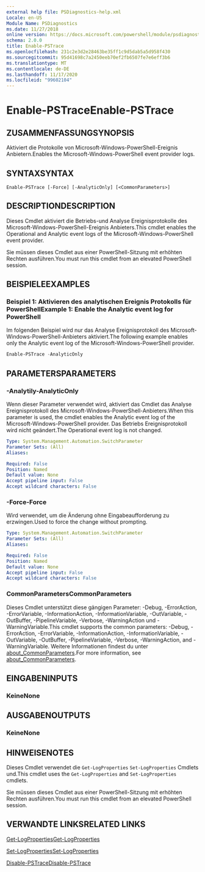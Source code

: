 ```yaml
---
external help file: PSDiagnostics-help.xml
Locale: en-US
Module Name: PSDiagnostics
ms.date: 11/27/2018
online version: https://docs.microsoft.com/powershell/module/psdiagnostics/enable-pstrace?view=powershell-7.2&WT.mc_id=ps-gethelp
schema: 2.0.0
title: Enable-PSTrace
ms.openlocfilehash: 231c2e3d2e28463be35ff1c9d5dab5a5d958f430
ms.sourcegitcommit: 95d41698c7a2450eeb70ef2fb6507fe7e6eff3b6
ms.translationtype: MT
ms.contentlocale: de-DE
ms.lasthandoff: 11/17/2020
ms.locfileid: "99602104"
---
```

# <span data-ttu-id="c3c0b-102">Enable-PSTrace</span><span class="sxs-lookup"><span data-stu-id="c3c0b-102">Enable-PSTrace</span></span>

## <span data-ttu-id="c3c0b-103">ZUSAMMENFASSUNG</span><span class="sxs-lookup"><span data-stu-id="c3c0b-103">SYNOPSIS</span></span>
<span data-ttu-id="c3c0b-104">Aktiviert die Protokolle von Microsoft-Windows-PowerShell-Ereignis Anbietern.</span><span class="sxs-lookup"><span data-stu-id="c3c0b-104">Enables the Microsoft-Windows-PowerShell event provider logs.</span></span>

## <span data-ttu-id="c3c0b-105">SYNTAX</span><span class="sxs-lookup"><span data-stu-id="c3c0b-105">SYNTAX</span></span>

```
Enable-PSTrace [-Force] [-AnalyticOnly] [<CommonParameters>]
```

## <span data-ttu-id="c3c0b-106">DESCRIPTION</span><span class="sxs-lookup"><span data-stu-id="c3c0b-106">DESCRIPTION</span></span>

<span data-ttu-id="c3c0b-107">Dieses Cmdlet aktiviert die Betriebs-und Analyse Ereignisprotokolle des Microsoft-Windows-PowerShell-Ereignis Anbieters.</span><span class="sxs-lookup"><span data-stu-id="c3c0b-107">This cmdlet enables the Operational and Analytic event logs of the Microsoft-Windows-PowerShell event provider.</span></span>

<span data-ttu-id="c3c0b-108">Sie müssen dieses Cmdlet aus einer PowerShell-Sitzung mit erhöhten Rechten ausführen.</span><span class="sxs-lookup"><span data-stu-id="c3c0b-108">You must run this cmdlet from an elevated PowerShell session.</span></span>

## <span data-ttu-id="c3c0b-109">BEISPIELE</span><span class="sxs-lookup"><span data-stu-id="c3c0b-109">EXAMPLES</span></span>

### <span data-ttu-id="c3c0b-110">Beispiel 1: Aktivieren des analytischen Ereignis Protokolls für PowerShell</span><span class="sxs-lookup"><span data-stu-id="c3c0b-110">Example 1: Enable the Analytic event log for PowerShell</span></span>

<span data-ttu-id="c3c0b-111">Im folgenden Beispiel wird nur das Analyse Ereignisprotokoll des Microsoft-Windows-PowerShell-Anbieters aktiviert.</span><span class="sxs-lookup"><span data-stu-id="c3c0b-111">The following example enables only the Analytic event log of the Microsoft-Windows-PowerShell provider.</span></span>

```powershell
Enable-PSTrace -AnalyticOnly
```

## <span data-ttu-id="c3c0b-112">PARAMETERS</span><span class="sxs-lookup"><span data-stu-id="c3c0b-112">PARAMETERS</span></span>

### <span data-ttu-id="c3c0b-113">-Analytily</span><span class="sxs-lookup"><span data-stu-id="c3c0b-113">-AnalyticOnly</span></span>

<span data-ttu-id="c3c0b-114">Wenn dieser Parameter verwendet wird, aktiviert das Cmdlet das Analyse Ereignisprotokoll des Microsoft-Windows-PowerShell-Anbieters.</span><span class="sxs-lookup"><span data-stu-id="c3c0b-114">When this parameter is used, the cmdlet enables the Analytic event log of the Microsoft-Windows-PowerShell provider.</span></span> <span data-ttu-id="c3c0b-115">Das Betriebs Ereignisprotokoll wird nicht geändert.</span><span class="sxs-lookup"><span data-stu-id="c3c0b-115">The Operational event log is not changed.</span></span>

```yaml
Type: System.Management.Automation.SwitchParameter
Parameter Sets: (All)
Aliases:

Required: False
Position: Named
Default value: None
Accept pipeline input: False
Accept wildcard characters: False
```

### <span data-ttu-id="c3c0b-116">-Force</span><span class="sxs-lookup"><span data-stu-id="c3c0b-116">-Force</span></span>

<span data-ttu-id="c3c0b-117">Wird verwendet, um die Änderung ohne Eingabeaufforderung zu erzwingen.</span><span class="sxs-lookup"><span data-stu-id="c3c0b-117">Used to force the change without prompting.</span></span>

```yaml
Type: System.Management.Automation.SwitchParameter
Parameter Sets: (All)
Aliases:

Required: False
Position: Named
Default value: None
Accept pipeline input: False
Accept wildcard characters: False
```

### <span data-ttu-id="c3c0b-118">CommonParameters</span><span class="sxs-lookup"><span data-stu-id="c3c0b-118">CommonParameters</span></span>
<span data-ttu-id="c3c0b-119">Dieses Cmdlet unterstützt diese gängigen Parameter: -Debug, -ErrorAction, -ErrorVariable, -InformationAction, -InformationVariable, -OutVariable, -OutBuffer, -PipelineVariable, -Verbose, -WarningAction und -WarningVariable.</span><span class="sxs-lookup"><span data-stu-id="c3c0b-119">This cmdlet supports the common parameters: -Debug, -ErrorAction, -ErrorVariable, -InformationAction, -InformationVariable, -OutVariable, -OutBuffer, -PipelineVariable, -Verbose, -WarningAction, and -WarningVariable.</span></span> <span data-ttu-id="c3c0b-120">Weitere Informationen findest du unter [about_CommonParameters](https://go.microsoft.com/fwlink/?LinkID=113216).</span><span class="sxs-lookup"><span data-stu-id="c3c0b-120">For more information, see [about_CommonParameters](https://go.microsoft.com/fwlink/?LinkID=113216).</span></span>

## <span data-ttu-id="c3c0b-121">EINGABEN</span><span class="sxs-lookup"><span data-stu-id="c3c0b-121">INPUTS</span></span>

### <span data-ttu-id="c3c0b-122">Keine</span><span class="sxs-lookup"><span data-stu-id="c3c0b-122">None</span></span>

## <span data-ttu-id="c3c0b-123">AUSGABEN</span><span class="sxs-lookup"><span data-stu-id="c3c0b-123">OUTPUTS</span></span>

### <span data-ttu-id="c3c0b-124">Keine</span><span class="sxs-lookup"><span data-stu-id="c3c0b-124">None</span></span>

## <span data-ttu-id="c3c0b-125">HINWEISE</span><span class="sxs-lookup"><span data-stu-id="c3c0b-125">NOTES</span></span>

<span data-ttu-id="c3c0b-126">Dieses Cmdlet verwendet die `Get-LogProperties` `Set-LogProperties` Cmdlets und.</span><span class="sxs-lookup"><span data-stu-id="c3c0b-126">This cmdlet uses the `Get-LogProperties` and `Set-LogProperties` cmdlets.</span></span>

<span data-ttu-id="c3c0b-127">Sie müssen dieses Cmdlet aus einer PowerShell-Sitzung mit erhöhten Rechten ausführen.</span><span class="sxs-lookup"><span data-stu-id="c3c0b-127">You must run this cmdlet from an elevated PowerShell session.</span></span>

## <span data-ttu-id="c3c0b-128">VERWANDTE LINKS</span><span class="sxs-lookup"><span data-stu-id="c3c0b-128">RELATED LINKS</span></span>

[<span data-ttu-id="c3c0b-129">Get-LogProperties</span><span class="sxs-lookup"><span data-stu-id="c3c0b-129">Get-LogProperties</span></span>](Get-LogProperties.md)

[<span data-ttu-id="c3c0b-130">Set-LogProperties</span><span class="sxs-lookup"><span data-stu-id="c3c0b-130">Set-LogProperties</span></span>](Set-LogProperties.md)

[<span data-ttu-id="c3c0b-131">Disable-PSTrace</span><span class="sxs-lookup"><span data-stu-id="c3c0b-131">Disable-PSTrace</span></span>](Disable-PSTrace.md)

